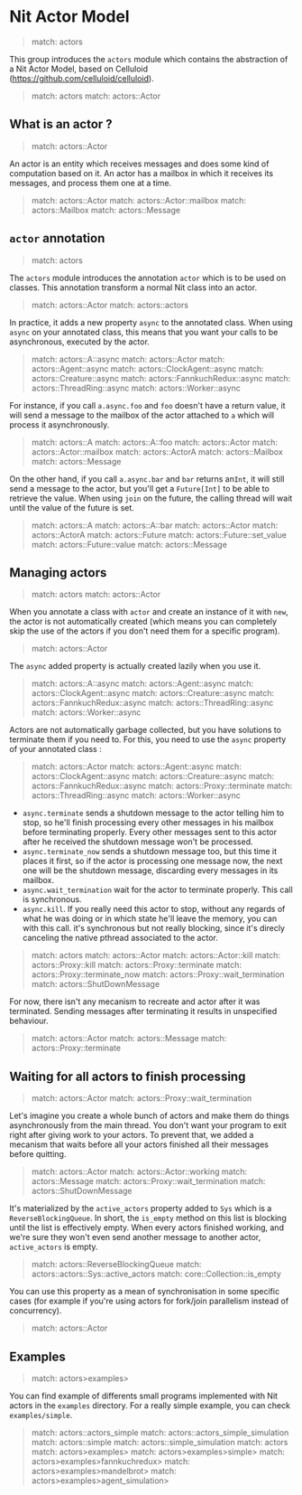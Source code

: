 # Nit Actor Model

> match: actors

This group introduces the `actors` module which contains the abstraction of a Nit Actor Model,
based on Celluloid (https://github.com/celluloid/celluloid).

> match: actors
> match: actors::Actor

## What is an actor ?

> match: actors::Actor

An actor is an entity which receives messages and does some kind of computation based on it.
An actor has a mailbox in which it receives its messages, and process them one at a time.

> match: actors::Actor
> match: actors::Actor::mailbox
> match: actors::Mailbox
> match: actors::Message

## `actor` annotation

> match: actors

The `actors` module introduces the annotation `actor` which is to be used on classes.
This annotation transform a normal Nit class into an actor.

> match: actors::Actor
> match: actors::actors

In practice, it adds a new property `async` to the annotated class.
When using `async` on your annotated class, this means that you want your calls to be asynchronous,
executed by the actor.

> match: actors::A::async
> match: actors::Actor
> match: actors::Agent::async
> match: actors::ClockAgent::async
> match: actors::Creature::async
> match: actors::FannkuchRedux::async
> match: actors::ThreadRing::async
> match: actors::Worker::async

For instance, if you call `a.async.foo` and `foo` doesn't have a return value, it will send
a message to the mailbox of the actor attached to `a` which will process it asynchronously.

> match: actors::A
> match: actors::A::foo
> match: actors::Actor
> match: actors::Actor::mailbox
> match: actors::ActorA
> match: actors::Mailbox
> match: actors::Message

On the other hand, if you call `a.async.bar` and `bar` returns an`Int`, it will still send
a message to the actor, but you'll get a `Future[Int]` to be able to retrieve the value.
When using `join` on the future, the calling thread will wait until the value of the future is set.

> match: actors::A
> match: actors::A::bar
> match: actors::Actor
> match: actors::ActorA
> match: actors::Future
> match: actors::Future::set_value
> match: actors::Future::value
> match: actors::Message

## Managing actors

> match: actors
> match: actors::Actor

When you annotate a class with `actor` and create an instance of it with `new`, the actor is not
automatically created (which means you can completely skip the use of the actors if you
don't need them for a specific program).

> match: actors::Actor

The `async` added property is actually created lazily when you use it.

> match: actors::A::async
> match: actors::Agent::async
> match: actors::ClockAgent::async
> match: actors::Creature::async
> match: actors::FannkuchRedux::async
> match: actors::ThreadRing::async
> match: actors::Worker::async

Actors are not automatically garbage collected, but you have solutions to terminate them
if you need to. For this, you need to use the `async` property of your annotated class :

> match: actors::Actor
> match: actors::Agent::async
> match: actors::ClockAgent::async
> match: actors::Creature::async
> match: actors::FannkuchRedux::async
> match: actors::Proxy::terminate
> match: actors::ThreadRing::async
> match: actors::Worker::async

* `async.terminate` sends a shutdown message to the actor telling him to stop, so he'll finish
  processing every other messages in his mailbox before terminating properly. Every other messages sent
  to this actor after he received the shutdown message won't be processed.
* `async.terminate_now` sends a shutdown message too, but this time it places it first, so
  if the actor is processing one message now, the next one will be the shutdown message, discarding
  every messages in its mailbox.
* `async.wait_termination` wait for the actor to terminate properly. This call is synchronous.
* `async.kill`. If you really need this actor to stop, without any regards of what he was doing
  or in which state he'll leave the memory, you can with this call. it's synchronous but not really
  blocking, since it's direcly canceling the native pthread associated to the actor.

> match: actors
> match: actors::Actor
> match: actors::Actor::kill
> match: actors::Proxy::kill
> match: actors::Proxy::terminate
> match: actors::Proxy::terminate_now
> match: actors::Proxy::wait_termination
> match: actors::ShutDownMessage

For now, there isn't any mecanism to recreate and actor after it was terminated.
Sending messages after terminating it results in unspecified behaviour.

> match: actors::Actor
> match: actors::Message
> match: actors::Proxy::terminate

## Waiting for all actors to finish processing

> match: actors::Actor
> match: actors::Proxy::wait_termination

Let's imagine you create a whole bunch of actors and make them do things asynchronously from the main thread.
You don't want your program to exit right after giving work to your actors.
To prevent that, we added a mecanism that waits before all your actors finished all their messages
before quitting.

> match: actors::Actor
> match: actors::Actor::working
> match: actors::Message
> match: actors::Proxy::wait_termination
> match: actors::ShutDownMessage

It's materialized by the `active_actors` property added to `Sys` which is a `ReverseBlockingQueue`.
In short, the `is_empty` method on this list is blocking until the list is effectively empty.
When every actors finished working, and we're sure they won't even send another message to another
actor, `active_actors` is empty.

> match: actors::ReverseBlockingQueue
> match: actors::actors::Sys::active_actors
> match: core::Collection::is_empty

You can use this property as a mean of synchronisation in some specific cases (for example if you're
using actors for fork/join parallelism instead of concurrency).

> match: actors::Actor

## Examples

> match: actors>examples>

You can find example of differents small programs implemented with Nit actors in the `examples`
directory. For a really simple example, you can check `examples/simple`.

> match: actors::actors_simple
> match: actors::actors_simple_simulation
> match: actors::simple
> match: actors::simple_simulation
> match: actors
> match: actors>examples>
> match: actors>examples>simple>
> match: actors>examples>fannkuchredux>
> match: actors>examples>mandelbrot>
> match: actors>examples>agent_simulation>


